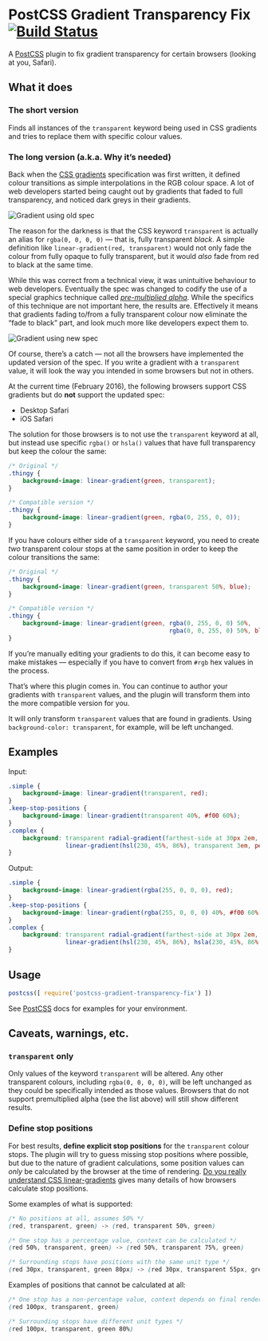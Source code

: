 # PostCSS Gradient Transparency Fix [![Build Status][ci-img]][ci]

A [PostCSS] plugin to fix gradient transparency for certain browsers (looking at you, Safari).

## What it does

### The short version

Finds all instances of the `transparent` keyword being used in CSS gradients and tries to replace them with specific colour values.


### The long version (a.k.a. Why it’s needed)

Back when the [CSS gradients] specification was first written, it defined colour transitions as simple interpolations in the RGB colour space. A lot of web developers started being caught out by gradients that faded to full transparency, and noticed dark greys in their gradients.

![Gradient using old spec][img-non-premul]

The reason for the darkness is that the CSS keyword `transparent` is actually an alias for `rgba(0, 0, 0, 0)` — that is, fully transparent _black_. A simple definition like `linear-gradient(red, transparent)` would not only fade the colour from fully opaque to fully transparent, but it would _also_ fade from red to black at the same time.

While this was correct from a technical view, it was unintuitive behaviour to web developers. Eventually the spec was changed to codify the use of a special graphics technique called _[pre-multiplied alpha][premul]_. While the specifics of this technique are not important here, the results are. Effectively it means that gradients fading to/from a fully transparent colour now eliminate the “fade to black” part, and look much more like developers expect them to.

![Gradient using new spec][img-premul]

Of course, there’s a catch — not all the browsers have implemented the updated version of the spec. If you write a gradient with a `transparent` value, it will look the way you intended in some browsers but not in others.

At the current time (February 2016), the following browsers support CSS gradients but do **not** support the updated spec:

* Desktop Safari
* iOS Safari

The solution for those browsers is to not use the `transparent` keyword at all, but instead use specific `rgba()` or `hsla()` values that have full transparency but keep the colour the same:

```css
/* Original */
.thingy {
    background-image: linear-gradient(green, transparent);
}

/* Compatible version */
.thingy {
    background-image: linear-gradient(green, rgba(0, 255, 0, 0));
}
```

If you have colours either side of a `transparent` keyword, you need to create _two_ transparent colour stops at the same position in order to keep the colour transitions the same:

```css
/* Original */
.thingy {
    background-image: linear-gradient(green, transparent 50%, blue);
}

/* Compatible version */
.thingy {
    background-image: linear-gradient(green, rgba(0, 255, 0, 0) 50%,
                                             rgba(0, 0, 255, 0) 50%, blue);
}
```

If you’re manually editing your gradients to do this, it can become easy to make mistakes — especially if you have to convert from `#rgb` hex values in the process.

That’s where this plugin comes in. You can continue to author your gradients with `transparent` values, and the plugin will transform them into the more compatible version for you.

It will only transform `transparent` values that are found in gradients. Using `background-color: transparent`, for example, will be left unchanged.


## Examples

Input:
```css
.simple {
    background-image: linear-gradient(transparent, red);
}
.keep-stop-positions {
    background-image: linear-gradient(transparent 40%, #f00 60%);
}
.complex {
    background: transparent radial-gradient(farthest-side at 30px 2em, red, transparent),
                linear-gradient(hsl(230, 45%, 86%), transparent 3em, peachpuff);
}
```

Output:
```css
.simple {
    background-image: linear-gradient(rgba(255, 0, 0, 0), red);
}
.keep-stop-positions {
    background-image: linear-gradient(rgba(255, 0, 0, 0) 40%, #f00 60%);
}
.complex {
    background: transparent radial-gradient(farthest-side at 30px 2em, red, rgba(255, 0, 0, 0)),
                linear-gradient(hsl(230, 45%, 86%), hsla(230, 45%, 86%, 0) 3em, rgba(255, 218, 185, 0) 3em, peachpuff);
}
```

## Usage

```js
postcss([ require('postcss-gradient-transparency-fix') ])
```

See [PostCSS] docs for examples for your environment.

## Caveats, warnings, etc.

### `transparent` only

Only values of the keyword `transparent` will be altered. Any other transparent colours, including `rgba(0, 0, 0, 0)`, will be left unchanged as they could be specifically intended as those values. Browsers that do not support premultiplied alpha (see the list above) will still show different results.

### Define stop positions

For best results, **define explicit stop positions** for the `transparent` colour stops. The plugin will try to guess missing stop positions where possible, but due to the nature of gradient calculations, some position values can _only_ be calculated by the browser at the time of rendering. [Do you really understand CSS linear-gradients](linear-brosset) gives many details of how browsers calculate stop positions.

Some examples of what is supported:

```css
/* No positions at all, assumes 50% */
(red, transparent, green) -> (red, transparent 50%, green)

/* One stop has a percentage value, context can be calculated */
(red 50%, transparent, green) -> (red 50%, transparent 75%, green)

/* Surrounding stops have positions with the same unit type */
(red 30px, transparent, green 80px) -> (red 30px, transparent 55px, green 80px)
```

Examples of positions that cannot be calculated at all:

```css
/* One stop has a non-percentage value, context depends on final rendered size */
(red 100px, transparent, green)

/* Surrounding stops have different unit types */
(red 100px, transparent, green 80%)
```


[PostCSS]: https://github.com/postcss/postcss
[ci-img]:  https://travis-ci.org/gilmoreorless/postcss-gradient-transparency-fix.svg
[ci]:      https://travis-ci.org/gilmoreorless/postcss-gradient-transparency-fix
[img-non-premul]: https://rawgit.com/gilmoreorless/postcss-gradient-transparency-fix/master/img/example-non-premul.svg
[img-premul]:     https://rawgit.com/gilmoreorless/postcss-gradient-transparency-fix/master/img/example-premul.svg
[CSS gradients]:  https://www.w3.org/TR/css3-images/
[premul]:         https://www.w3.org/TR/2012/CR-css3-images-20120417/#color-stop-syntax
[linear-brosset]: https://medium.com/@patrickbrosset/do-you-really-understand-css-linear-gradients-631d9a895caf

